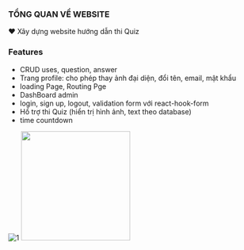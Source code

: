 ### TỔNG QUAN VỀ WEBSITE
❤️ Xây dựng website hướng dẫn thi Quiz 
### Features
- CRUD uses, question, answer
- Trang profile: cho phép thay ảnh đại diện, đổi tên, email, mật khẩu
- loading Page, Routing Pge
- DashBoard admin
- login, sign up, logout, validation form với react-hook-form
- Hổ trợ thi Quiz (hiển trị hình ảnh, text theo database)
- time countdown 

![1](https://user-images.githubusercontent.com/106683648/205274719-6099cc60-b42b-4ab4-afae-276767b13540.jpg)
<img src="[/uploads/d19fcc3d3b4d313c8cd7960a343463b6/table.png](https://user-images.githubusercontent.com/106683648/205274719-6099cc60-b42b-4ab4-afae-276767b13540.jpg)"  width="220">
